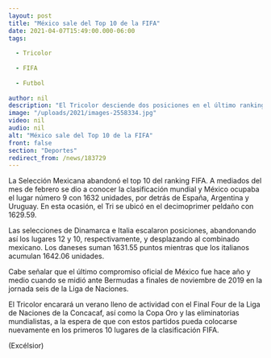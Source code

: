 ```yaml
---
layout: post
title: "México sale del Top 10 de la FIFA"
date: 2021-04-07T15:49:00.000-06:00
tags:
  
  - Tricolor
  
  - FIFA
  
  - Futbol
  
author: nil
description: "El Tricolor desciende dos posiciones en el último ranking dado a conocer"
image: "/uploads/2021/images-2558334.jpg"
video: nil
audio: nil
alt: "México sale del Top 10 de la FIFA"
front: false
section: "Deportes"
redirect_from: /news/183729
---
```


La Selección Mexicana abandonó el top 10 del ranking FIFA. A mediados del mes de febrero se dio a conocer la clasificación mundial y México ocupaba el lugar número 9 con 1632 unidades, por detrás de España, Argentina y Uruguay. En esta ocasión, el Tri se ubicó en el decimoprimer peldaño con 1629.59.

Las selecciones de Dinamarca e Italia escalaron posiciones, abandonando así los lugares 12 y 10, respectivamente, y desplazando al combinado mexicano. Los daneses suman 1631.55 puntos mientras que los italianos acumulan 1642.06 unidades.

Cabe señalar que el último compromiso oficial de México fue hace año y medio cuando se midió ante Bermudas a finales de noviembre de 2019 en la jornada seis de la Liga de Naciones.

El Tricolor encarará un verano lleno de actividad con el Final Four de la Liga de Naciones de la Concacaf, así como la Copa Oro y las eliminatorias mundialistas, a la espera de que con estos partidos pueda colocarse nuevamente en los primeros 10 lugares de la clasificación FIFA.

(Excélsior)